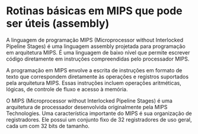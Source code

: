 <h1>Rotinas básicas em MIPS que pode ser úteis (assembly)</h1>

A linguagem de programação MIPS (Microprocessor without Interlocked Pipeline Stages) é uma linguagem assembly projetada para programação em arquitetura MIPS. É uma linguagem de baixo nível que permite escrever código diretamente em instruções compreendidas pelo processador MIPS. 

A programação em MIPS envolve a escrita de instruções em formato de texto que correspondem diretamente às operações e registros suportados pela arquitetura MIPS. Essas instruções incluem operações aritméticas, lógicas, de controle de fluxo e acesso à memória.

O MIPS (Microprocessor without Interlocked Pipeline Stages) é uma arquitetura de processador desenvolvida originalmente pela MIPS Technologies. Uma característica importante do MIPS é sua organização de registradores. Ele possui um conjunto fixo de 32 registradores de uso geral, cada um com 32 bits de tamanho.
